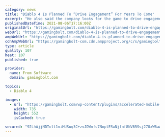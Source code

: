 ```yaml
---
category: news
title: "Diablo 4 Is Planned To “Drive Engagement” For Years To Come"
excerpt: "He also said the company looks for the game to drive engagement for the long haul, saying, “Blizzard continues to make strong progress on Diablo 4, the game is shaping up incredibly well and the team ..."
publishedDateTime: 2021-08-06T17:16:00Z
originalUrl: "https://gamingbolt.com/diablo-4-is-planned-to-drive-engagement-for-years-to-come"
webUrl: "https://gamingbolt.com/diablo-4-is-planned-to-drive-engagement-for-years-to-come"
ampWebUrl: "https://gamingbolt.com/diablo-4-is-planned-to-drive-engagement-for-years-to-come/amp"
cdnAmpWebUrl: "https://gamingbolt-com.cdn.ampproject.org/c/s/gamingbolt.com/diablo-4-is-planned-to-drive-engagement-for-years-to-come/amp"
type: article
quality: 107
heat: 107
published: true

provider:
  name: From Software
  domain: gamingbolt.com

topics:
  - Diablo 4

images:
  - url: "https://gamingbolt.com/wp-content/plugins/accelerated-mobile-pages/images/SD-default-image.png"
    width: 735
    height: 552
    isCached: true

secured: "92LhAjjNDTolt1niHUSuq3C+zvJDWnfs7NoptESwNjfnf8NV65Ssj270xW6aAnY4wo6ue5/VQzijbwyBp5CaBFbKxadWN8mjT24aIV616pR06dVbc2L1xNsqNbsnBzRT0ux2cdAE/eb7YmnBO0ihHWburfWeX0JMm9wl96RYNVlJAHBppXH+Q1qRXO0eeJg/nDEdqcMT7l96jDtlw8nICuffw7DI4iHPEZCYlyMifKc552bHuLqKE/o+lUHdg6LE2tCGfJqtxqbKe88WU0X2JeKkItJz4dUuh93VhR9kHyqaGxtA7xY3Eyi9mracMsZuzcwgXInB+iudvKWX3AR/t/40UyUuXztJWXVnq2fZ7SM=;R642DwBn5TeAfAdf2lVmdQ=="
---
```



